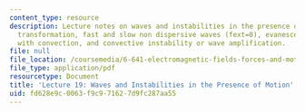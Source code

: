 ```yaml
---
content_type: resource
description: Lecture notes on waves and instabilities in the presence of motion, Galilean
  transformation, fast and slow non dispersive waves (fext=0), evanescence and oscillation
  with convection, and convective instability or wave amplification.
file: null
file_location: /coursemedia/6-641-electromagnetic-fields-forces-and-motion-spring-2009/fd628e9c0063f9c971627d9fc287aa55_MIT6_641s09_lec19.pdf
file_type: application/pdf
resourcetype: Document
title: 'Lecture 19: Waves and Instabilities in the Presence of Motion'
uid: fd628e9c-0063-f9c9-7162-7d9fc287aa55
---
```

